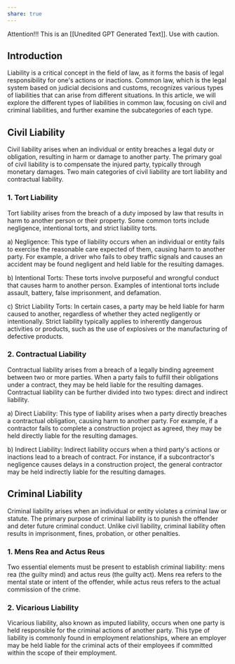 ```yaml
---
share: true
---
```



Attention!!! This is an [[Unedited GPT Generated Text]]. Use with caution.

## Introduction

Liability is a critical concept in the field of law, as it forms the basis of legal responsibility for one's actions or inactions. Common law, which is the legal system based on judicial decisions and customs, recognizes various types of liabilities that can arise from different situations. In this article, we will explore the different types of liabilities in common law, focusing on civil and criminal liabilities, and further examine the subcategories of each type.

## Civil Liability

Civil liability arises when an individual or entity breaches a legal duty or obligation, resulting in harm or damage to another party. The primary goal of civil liability is to compensate the injured party, typically through monetary damages. Two main categories of civil liability are tort liability and contractual liability.

### 1. Tort Liability

Tort liability arises from the breach of a duty imposed by law that results in harm to another person or their property. Some common torts include negligence, intentional torts, and strict liability torts.

   a) Negligence: This type of liability occurs when an individual or entity fails to exercise the reasonable care expected of them, causing harm to another party. For example, a driver who fails to obey traffic signals and causes an accident may be found negligent and held liable for the resulting damages.

   b) Intentional Torts: These torts involve purposeful and wrongful conduct that causes harm to another person. Examples of intentional torts include assault, battery, false imprisonment, and defamation.

   c) Strict Liability Torts: In certain cases, a party may be held liable for harm caused to another, regardless of whether they acted negligently or intentionally. Strict liability typically applies to inherently dangerous activities or products, such as the use of explosives or the manufacturing of defective products.

### 2. Contractual Liability

Contractual liability arises from a breach of a legally binding agreement between two or more parties. When a party fails to fulfill their obligations under a contract, they may be held liable for the resulting damages. Contractual liability can be further divided into two types: direct and indirect liability.

   a) Direct Liability: This type of liability arises when a party directly breaches a contractual obligation, causing harm to another party. For example, if a contractor fails to complete a construction project as agreed, they may be held directly liable for the resulting damages.

   b) Indirect Liability: Indirect liability occurs when a third party's actions or inactions lead to a breach of contract. For instance, if a subcontractor's negligence causes delays in a construction project, the general contractor may be held indirectly liable for the resulting damages.

## Criminal Liability

Criminal liability arises when an individual or entity violates a criminal law or statute. The primary purpose of criminal liability is to punish the offender and deter future criminal conduct. Unlike civil liability, criminal liability often results in imprisonment, fines, probation, or other penalties.

### 1. Mens Rea and Actus Reus

Two essential elements must be present to establish criminal liability: mens rea (the guilty mind) and actus reus (the guilty act). Mens rea refers to the mental state or intent of the offender, while actus reus refers to the actual commission of the crime.

### 2. Vicarious Liability

Vicarious liability, also known as imputed liability, occurs when one party is held responsible for the criminal actions of another party. This type of liability is commonly found in employment relationships, where an employer may be held liable for the criminal acts of their employees if committed within the scope of their employment.

